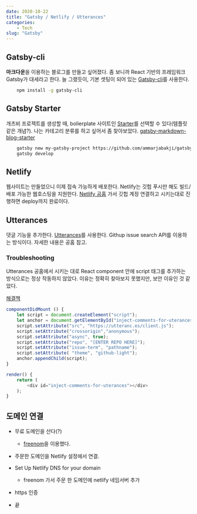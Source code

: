 ```yaml
---
date: 2020-10-22
title: "Gatsby / Netlify / Utterances"
categories: 
    - Tech
slug: "Gatsby"
---
```


## Gatsby-cli

**마크다운**을 이용하는 블로그를 만들고 싶어졌다.
좀 보니까 React 기반의 프레임워크 Gatsby가 대세라고 한다.
늘 그랬듯이, 기본 셋팅이 되어 있는 [Gatsby-cli](https://www.gatsbyjs.com/docs/gatsby-cli/)를 사용한다.

```zsh
    npm install -g gatsby-cli
```
## Gatsby Starter

개츠비 프로젝트를 생성할 때, bolierplate 사이트인 [Starter](https://www.gatsbyjs.com/docs/starters/)를 선택할 수 있다(템플릿 같은 개념?).
나는 카테고리 분류를 하고 싶어서 좀 찾아보았다. [gatsby-markdown-blog-starter](https://www.gatsbyjs.com/starters/ammarjabakji/gatsby-markdown-blog-starter)

```zsh
    gatsby new my-gatsby-project https://github.com/ammarjabakji/gatsby-markdown-blog-starter
    gatsby develop
```

## Netlify

웹사이트는 만들었으니 이제 접속 가능하게 배포한다.
Netlify는 깃헙 푸시만 해도 빌드/배포 가능한 웹호스팅을 지원한다.
[Netlify 공홈](https://www.netlify.com) 가서 깃헙 계정 연결하고 시키는대로 진행하면 deploy까지 완료이다.

## Utterances

댓글 기능을 추가한다.
[Utterances](https://utteranc.es)를 사용한다.
Githup issue search API를 이용하는 방식이다. 자세한 내용은 공홈 참고.

### Troubleshooting

Utterances 공홈에서 시키는 대로 React component 안에 script 태그를 추가하는 방식으로는 정상 작동하지 않았다.
이유는 정확히 찾아보지 못했지만, 보안 이유인 것 같았다.


[해결책](https://github.com/utterance/utterances/issues/161)
```js
componentDidMount () {
    let script = document.createElement("script");
    let anchor = document.getElementById("inject-comments-for-uterances");
    script.setAttribute("src", "https://utteranc.es/client.js");
    script.setAttribute("crossorigin","anonymous");
    script.setAttribute("async", true);
    script.setAttribute("repo", "[ENTER REPO HERE]");
    script.setAttribute("issue-term", "pathname");
    script.setAttribute( "theme", "github-light");
    anchor.appendChild(script);
}

render() {
    return (
        <div id="inject-comments-for-uterances"></div>
    );
}
```

## 도메인 연결

- 무료 도메인을 산다(?)
    - [freenom](https://my.freenom.com/domains.php)을 이용했다.

- 주문한 도메인을 Netlify 설정에서 연결.

- Set Up Netlify DNS for your domain
    - freenom 가서 주문 한 도메인에 netlify 네임서버 추가

- https 인증

- 끝



